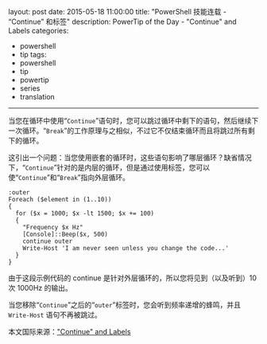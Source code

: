 ﻿layout: post
date: 2015-05-18 11:00:00
title: "PowerShell 技能连载 - “Continue” 和标签"
description: PowerTip of the Day - "Continue" and Labels
categories:
- powershell
- tip
tags:
- powershell
- tip
- powertip
- series
- translation
---
当您在循环中使用“`Continue`”语句时，您可以跳过循环中剩下的语句，然后继续下一次循环。“`Break`”的工作原理与之相似，不过它不仅结束循环而且将跳过所有剩下的循环。

这引出一个问题：当您使用嵌套的循环时，这些语句影响了哪层循环？缺省情况下，“`Continue`”针对的是内层的循环，但是通过使用标签，您可以使“`Continue`”和“`Break`”指向外层循环。

    :outer 
    Foreach ($element in (1..10))
    {
      for ($x = 1000; $x -lt 1500; $x += 100) 
      {
        "Frequency $x Hz"
        [Console]::Beep($x, 500)
        continue outer
        Write-Host 'I am never seen unless you change the code...'
      }
    }

由于这段示例代码的 continue 是针对外层循环的，所以您将见到（以及听到）10 次 1000Hz 的输出。

当您移除“`Continue`”之后的“`outer`”标签时，您会听到频率递增的蜂鸣，并且 `Write-Host` 语句不再被跳过。

<!--more-->
本文国际来源：["Continue" and Labels](http://powershell.com/cs/blogs/tips/archive/2015/05/18/quot-continue-quot-and-labels.aspx)
